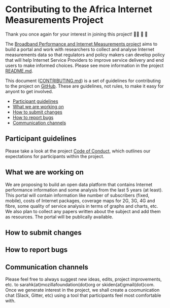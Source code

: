 # Contributing to the Africa Internet Measurements Project

Thank you once again for your interest in joining this project! 👏🏾 🎊 🎉

The [Broadband Performance and Internet Measurements project](https://github.com/MsKiden/africa-internet-measurements) aims to build a portal and work with researchers to collect and analyse Internet measurements data so that regulators and policy makers can develop policy that will help Internet Service Providers to improve service delivery and end users to make informed choices. Please see more information in the project [README.md](https://github.com/MsKiden/africa-internet-measurements/blob/master/README.md). 

This document ([CONTRIBUTING.md](https://github.com/MsKiden/africa-internet-measurements/blob/master/CONTRIBUTING.md)) is a set of guidelines for contributing to the project on [GitHub](https://github.com/MsKiden/africa-internet-measurements). These are guidelines, not rules, to make it easy for anyont to get involved.

* [Participant guidelines](#participant-guidelines)
* [What we are working on](#what-we-are-working-on)
* [How to submit changes](how-to-submit-changes)
* [How to report bugs](#how-to-report-bugs)
* [Communication channels](#communication-channels)

## Participant guidelines
Please take a look at the project [Code of Conduct](https://github.com/MsKiden/africa-internet-measurements/blob/master/CODE_OF_CONDUCT.md), which outlines our expectations for participants within the project. 

## What we are working on



We are proposing to build an open data platform that contains Internet performance information and some analysis from the last 5 years (at least). This portal will contain information like number of subscribers (fixed, mobile), costs of Internet packages, coverage maps for 2G, 3G, 4G and fibre, some quality of service analysis in terms of graphs and charts, etc. We also plan to collect any papers written about the subject and add them as resources. The portal will be publically available.
## How to submit changes

## How to report bugs

## Communication channels
Please feel free to always suggest new ideas, edits, project improvements, etc. to sarahk(at)mozillafoundation(dot)org or skiden(at)gmail(dot)com. Once we generate interest in the project, we shall create a coomunication chat (Slack, Gitter, etc) using a tool that participants feel most comfortable with. 
